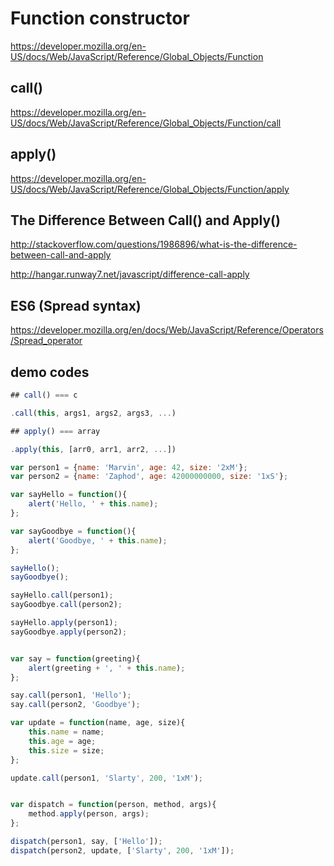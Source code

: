 # Function constructor  

https://developer.mozilla.org/en-US/docs/Web/JavaScript/Reference/Global_Objects/Function  


## call()  

https://developer.mozilla.org/en-US/docs/Web/JavaScript/Reference/Global_Objects/Function/call  


## apply()  

https://developer.mozilla.org/en-US/docs/Web/JavaScript/Reference/Global_Objects/Function/apply  


## The Difference Between Call() and Apply()  

http://stackoverflow.com/questions/1986896/what-is-the-difference-between-call-and-apply  

http://hangar.runway7.net/javascript/difference-call-apply  

## ES6 (Spread syntax)  

https://developer.mozilla.org/en/docs/Web/JavaScript/Reference/Operators/Spread_operator  


## demo codes  

```js
## call() === c

.call(this, args1, args2, args3, ...)

## apply() === array 

.apply(this, [arr0, arr1, arr2, ...])

``` 


```js
var person1 = {name: 'Marvin', age: 42, size: '2xM'};
var person2 = {name: 'Zaphod', age: 42000000000, size: '1xS'};

var sayHello = function(){
    alert('Hello, ' + this.name);
};

var sayGoodbye = function(){
    alert('Goodbye, ' + this.name);
};

sayHello();
sayGoodbye();

sayHello.call(person1);
sayGoodbye.call(person2);

sayHello.apply(person1);
sayGoodbye.apply(person2);


var say = function(greeting){
    alert(greeting + ', ' + this.name);
};

say.call(person1, 'Hello');
say.call(person2, 'Goodbye');

var update = function(name, age, size){
    this.name = name;
    this.age = age;
    this.size = size;
};

update.call(person1, 'Slarty', 200, '1xM');


var dispatch = function(person, method, args){
    method.apply(person, args);
};

dispatch(person1, say, ['Hello']);
dispatch(person2, update, ['Slarty', 200, '1xM']);

``` 




